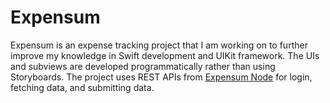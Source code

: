# Expensum
Expensum is an expense tracking project that I am working on to further improve my knowledge in Swift development and UIKit framework.
The UIs and subviews are developed programmatically rather than using Storyboards.
The project uses REST APIs from [Expensum Node](https://github.com/chrisjalf/expensum_node) for login, fetching data, and submitting data.
